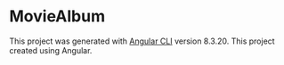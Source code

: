 # MovieAlbum

This project was generated with [Angular CLI](https://github.com/angular/angular-cli) version 8.3.20.
This project created using Angular.



